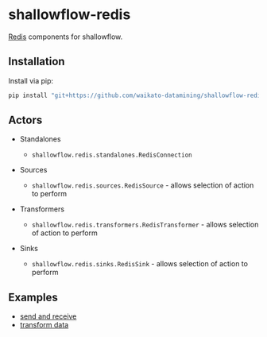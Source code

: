 # shallowflow-redis
[Redis](https://github.com/andymccurdy/redis-py) components for shallowflow.

## Installation

Install via pip:

```bash
pip install "git+https://github.com/waikato-datamining/shallowflow-redis.git"
```

## Actors

* Standalones

  * `shallowflow.redis.standalones.RedisConnection`

* Sources

  * `shallowflow.redis.sources.RedisSource` - allows selection of action to perform

* Transformers

  * `shallowflow.redis.transformers.RedisTransformer` - allows selection of action to perform
    
* Sinks

  * `shallowflow.redis.sinks.RedisSink` - allows selection of action to perform
  
## Examples

  * [send and receive](examples/redis_send_and_receive.py)
  * [transform data](examples/redis_transform_data.py)
